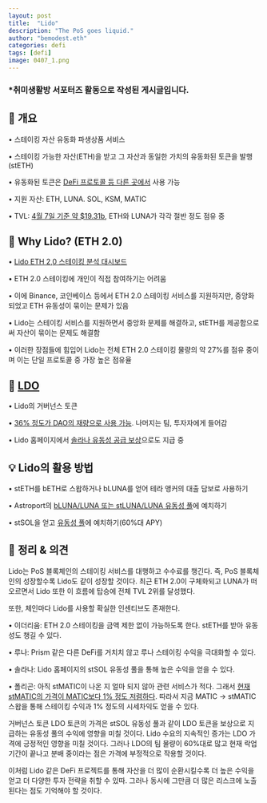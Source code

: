 ```yaml
---
layout: post
title:  "Lido"
description: "The PoS goes liquid."
author: "bemodest.eth"
categories: defi
tags: [defi]
image: 0407_1.png
---
```


### *취미생활방 서포터즈 활동으로 작성된 게시글입니다.

## 🔎 개요
• 스테이킹 자산 유동화 파생상품 서비스

• 스테이킹 가능한 자산(ETH)을 받고 그 자산과 동일한 가치의 유동화된 토큰을 발행(stETH)

• 유동화된 토큰은 [DeFi 프로토콜 등 다른 곳에서](https://lido.fi/lido-ecosystem) 사용 가능 

• 지원 자산: ETH, LUNA. SOL, KSM, MATIC

• TVL: [4월 7일 기준 약 $19.31b](https://defillama.com/protocol/lido), ETH와 LUNA가 각각 절반 정도 점유 중

## 🔎 Why Lido? (ETH 2.0)
• [Lido ETH 2,0 스테이킹 분석 대시보드](https://dune.xyz/k06a/lido-finance)

• ETH 2.0 스테이킹에 개인이 직접 참여하기는 어려움

• 이에 Binance, 코인베이스 등에서 ETH 2.0 스테이킹 서비스를 지원하지만, 중앙화되었고 ETH 유동성이 묶이는 문제가 있음

• Lido는 스테이킹 서비스를 지원하면서 중앙화 문제를 해결하고, stETH를 제공함으로써 자산이 묶이는 문제도 해결함

• 이러한 장점들에 힘입어 Lido는 전체 ETH 2.0 스테이킹 물량의 약 27%를 점유 중이며 이는 단일 프로토콜 중 가장 높은 점유율

## 🔎 [LDO](https://blog.lido.fi/introducing-ldo/)
• Lido의 거버넌스 토큰

• [36% 정도가 DAO의 재량으로 사용 가능](https://blog.lido.fi/lido-dao-treasury-fund/). 나머지는 팀, 투자자에게 들어감

• Lido 홈페이지에서 [솔라나 유동성 공급 보상](https://solana.lido.fi/defi)으로도 지급 중

## 💡 Lido의 활용 방법
• stETH를 bETH로 스왑하거나 bLUNA를 얻어 테라 앵커의 대출 담보로 사용하기

• Astroport의 [bLUNA/LUNA 또는 stLUNA/LUNA 유동성 풀](https://app.astroport.fi/pools)에 예치하기

• stSOL을 얻고 [유동성 풀](https://solana.lido.fi/defi)에 예치하기(60%대 APY)

## 🔎 정리 & 의견
Lido는 PoS 블록체인의 스테이킹 서비스를 대행하고 수수료를 챙긴다. 즉, PoS 블록체인의 성장할수록 Lido도 같이 성장할 것이다. 최근 ETH 2.0이 구체화되고 LUNA가 떠오르면서 Lido 또한 이 흐름에 탑승에 전체 TVL 2위를 달성했다.

또한, 체인마다 Lido를 사용할 확실한 인센티브도 존재한다.

• 이더리움: ETH 2.0 스테이킹을 금액 제한 없이 가능하도록 한다. stETH를 받아 유동성도 챙길 수 있다.

• 루나: Prism 같은 다른 DeFi를 거치치 않고 루나 스테이킹 수익을 극대화할 수 있다.

• 솔라나: Lido 홈페이지의 stSOL 유동성 풀을 통해 높은 수익을 얻을 수 있다.

• 폴리곤: 아직 stMATIC이 나온 지 얼마 되지 않아 관련 서비스가 적다. 그래서 [현재 stMATIC의 가격이 MATIC보다 1% 정도 저렴하다](https://polygon.balancer.fi/#/trade). 따라서 지금 MATIC -> stMATIC 스왑을 통해 스테이킹 수익과 1% 정도의 시세차익도 얻을 수 있다.

거버넌스 토큰 LDO 토큰의 가격은 stSOL 유동성 풀과 같이 LDO 토큰을 보상으로 지급하는 유동성 풀의 수익에 영향을 미칠 것이다. Lido 수요의 지속적인 증가는 LDO 가격에 긍정적인 영향을 미칠 것이다. 그러나 LDO의 팀 물량이 60%대로 많고 현재 락업 기간이 끝나고 분배 중이라는 점은 가격에 부정적으로 작용할 것이다.

이처럼 Lido 같은 DeFi 프로젝트를 통해 자산을 더 많이 순환시킬수록 더 높은 수익을 얻고 더 다양한 투자 전략을 취할 수 있따. 그러나 동시에 그만큼 더 많은 리스크에 노출된다는 점도 기억해야 할 것이다.

